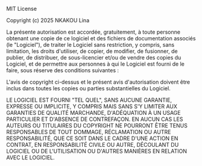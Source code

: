 MIT License

Copyright (c) 2025 NKAKOU Lina

La présente autorisation est accordée, gratuitement, à toute personne obtenant
une copie de ce logiciel et des fichiers de documentation associés (le "Logiciel"),
de traiter le Logiciel sans restriction, y compris, sans limitation, les droits
d'utiliser, de copier, de modifier, de fusionner, de publier, de distribuer,
de sous-licencier et/ou de vendre des copies du Logiciel, et de permettre aux
personnes à qui le Logiciel est fourni de le faire, sous réserve des conditions suivantes :

L'avis de copyright ci-dessus et le présent avis d'autorisation doivent être
inclus dans toutes les copies ou parties substantielles du Logiciel.

LE LOGICIEL EST FOURNI "TEL QUEL", SANS AUCUNE GARANTIE, EXPRESSE OU IMPLICITE,
Y COMPRIS MAIS SANS S'Y LIMITER AUX GARANTIES DE QUALITÉ MARCHANDE, D'ADÉQUATION
À UN USAGE PARTICULIER ET D'ABSENCE DE CONTREFAÇON. EN AUCUN CAS LES AUTEURS OU
TITULAIRES DU COPYRIGHT NE POURRONT ÊTRE TENUS RESPONSABLES DE TOUT DOMMAGE,
RÉCLAMATION OU AUTRE RESPONSABILITÉ, QUE CE SOIT DANS LE CADRE D'UNE ACTION EN
CONTRAT, EN RESPONSABILITÉ CIVILE OU AUTRE, DÉCOULANT DU LOGICIEL OU DE L'UTILISATION
OU D'AUTRES MANIÈRES EN RELATION AVEC LE LOGICIEL.
